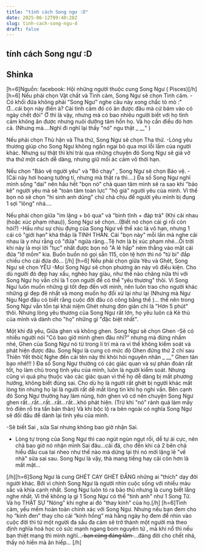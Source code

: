 ```yaml
---
title: "tính cách Song ngư :D"
date: 2025-06-12T09:40:28Z
slug: tinh-cach-song-ngu-d
draft: false
---
```


## tính cách Song ngư :D

## Shinka

[h=6]Nguồn: facebook:  Hội những người thuộc cung Song Ngư ( Pisces)[/h][h=6]
Nếu phải chọn Vật chất và Tình cảm, Song Ngư sẽ chọn Tình cảm.
 -Có khối đứa không phải "Song Ngư" nghe câu này xong chắc tò mò :"  Ơ...cái bọn này điên à? Cái tình cảm đó có ăn được đâu mà cứ bám vào có  ngày chết đói"
 Ờ thì là vậy, nhưng mà có bao nhiêu người biết với họ  tình cảm không ăn được nhưng nuôi dưỡng tâm hồn họ. Và họ cần điều đó  hơn cả. (Nhưng mà....Nghĩ đi nghĩ lại thấy "nó" ngu thật _ __" )
 
 
 Nếu phải chọn Thù hận và Tha thứ, Song Ngư sẽ chọn Tha thứ. 
 -Lòng yêu thương giúp cho Song Ngư không ngần ngại bỏ qua mọi lỗi lầm  của người khác. Nhưng sự thật thì khi trải qua những chuyện đó Song Ngư  sẽ giả vờ tha thứ một cách dễ dàng, nhưng giữ mối ác cảm vô thời hạn.
 
 Nếu chọn "Bảo vệ người yêu" và "Bỏ chạy" , Song Ngư sẽ chọn Bảo vệ.
 -(Cái này hơi hoang tưởng tí, nhưng mà thật ra thì....)  Đa số Song Ngư  nghĩ mình sống "dai" nên hầu hết "bọn nó" chả quan tâm mình sẽ ra sao  khi "bảo kê" người yêu mà sẽ "toàn tâm toàn lực" "hộ giá" người yêu của  mình. Vì thế bọn nó sẽ chọn "hi sinh anh dũng" chứ chả chịu để người yêu  mình bị đụng 1 sợi "lông" nhá....
 
 Nếu phải chọn giữa "im lặng +  bỏ qua" và "bình tĩnh + đáp trả" (Khi cãi nhau (hoặc xúc phạm nhau)),  Song Ngư sẽ chọn...(Biết nó chọn cái gì rồi còn hỏi?)
 -Hầu như sự  chịu đựng của Song Ngư về thể xác là vô hạn, nhưng 1 cái có "giới hạn"  khá thấp là TINH THẦN. Cái "bọn này" mỗi lần mà nghe cãi nhau là y như  rằng có "đứa" ngứa răng...Tệ hơn là bị xúc phạm nhé...Ôi trời khi này là  mọi lời "tục" nhất được bọn nó "A lê hấp" ném thẳng vào mặt cái đứa "lỡ  mồm" kia. Buồn buồn nó gọi sẵn 115, còn tệ hơn thì nó "từ bi" đắp chiếu  cho cái đứa đó...
[/h]
[h=6] Nếu phải chọn giữa Yêu và Ghét, Song Ngư sẽ chọn YÊU
 -Mọi Song Ngư sẽ chọn phương án này vô điều kiện. Cho dù người đó đẹp  hay xấu, nghèo hay giàu, như thế nào chăng nữa thì với Song Ngư họ vẫn  chỉ là 1 con người để có thể "yêu thương" thôi. Vì Song Ngư luôn muốn  những gì tốt đẹp đến với mình, nên luôn trao cho người khác những gì đẹp đẽ nhất và mong muốn họ đối xử  lại như lại (Nhưng mà Ngư Ngu Ngơ đâu có biết rằng cuộc đời đâu có công  bằng thế )... thế nên trong Song Ngư vẫn tồn tại khái niệm Ghét nhưng  đơn giản chỉ là "Hờn 5 phút" thôi. Nhưng lòng yêu thương của Song Ngư rất lớn, họ yêu  luôn cả Kẻ thù của mình và dành cho "họ" những gì "đặc biệt nhất".
 
 Một khi đã yêu, Giữa ghen và không ghen. Song Ngư sẽ chọn Ghen
 -Sẽ có nhiều người nói "Có bao giờ mình ghen đâu nhỉ?" nhưng mà đừng  nhầm nhé, Ghen của Song Ngư nó từ trong lí trí mà ra vì thế không kiểm  soát và phát hiện được đâu.
 Song Ngư là cung có mức độ Ghen  đứng thứ 2 chỉ sau Thiên Yết thôi( Nghe đến cái tên này thì khỏi hỏi  nguyên nhân _ __" Ghen tàn bạo nhé!!! ) Đa số Song Ngư thường có các  giác quan và sự phán đoán rất tốt, họ làm chủ trong tình yêu của mình,  luôn là người kiểm soát. Nhưng cũng vì quá phụ thuộc vào các giác quan  vì thế họ dễ dàng bị mất phương hướng, không biết đúng sai. Cho dù họ là  người rất ghét bị người khác mất lòng tin nhưng họ lại là người rất dễ  mất lòng tin khi họ nghi vấn. Bên cạnh đó Song Ngư thường hay làm nũng,  hờn ghen vô cớ nên chuyện Song Ngư ghen rất...rất...rất...rất...rất...khó  phát hiện. (Trừ khi "nó" rảnh quá làm mấy trò điên rồ tra tấn bản thân)  Và khi bộc lộ ra bên ngoài có nghĩa Song Ngư sẽ đối đầu để dành lại  tình yêu của mình.
 
 -Sẽ biết Sai , sửa Sai nhưng không bao giờ nhận Sai.
 + Lòng tự trọng của Song Ngư thì cao ngút ngùn ngụt rồi, dễ tự ái cực,  nên chả bao giờ nó nhận mình Sai đâu...cãi  đã, cho đến khi cả 2 bên chả  hiểu đầu cua tai nheo như thế nào mà dừng lại thì nó mới lặng lẽ "về  nhà" sửa sai sau. Song Ngư là vậy, thà mang tiếng hay cãi còn hơn là mất  mặt...
 
[/h][h=6]Song  Ngư là cung GHÉT CAY GHÉT ĐẮNG những ai "thích" dạy đời người khác. Bởi  vì chính Song Ngư là người nhìn cuộc sống với nhiều màu sắc và khía  cạnh nhất. Song Ngư luôn tỏ ra bảo thủ nhưng là cung biết lắng nghe  nhất. Vì thế không lạ gì 1 Song Ngư có thể "tinh anh" như 1 Song Tử. Và  họ THẬT SỰ "Nóng" khi nghe ai đó "thay kính" của họ.[/h]
[h=6]Tình  cảm, yếu mềm hoàn toàn chính xác với Song Ngư. Nhưng nếu bạn đem cho họ  “kính đen” thay cho cái “kính hồng” mà hằng ngày họ đem để nhìn vào  cuộc đời thì từ một người đa sầu đa cảm sẽ trở thành một người mà theo  định nghĩa hoá học có sức mạnh ngang bom nguyên tử , mà khi nổ thì nếu  bạn thiệt mạng thì mình nghĩ... ̶b̶̶ạ̶̶n̶ ̶c̶̶ũ̶̶n̶̶g̶ ̶đ̶̶á̶̶n̶̶g̶  ̶l̶̶ắ̶̶m̶ ...đáng đời cho chết nhá, thấy nó hiền mà ăn hiếp...
[/h]